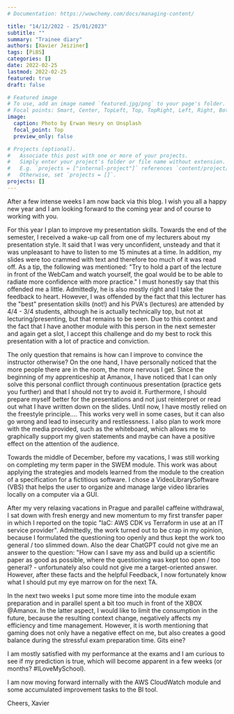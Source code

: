 ```yaml
---
# Documentation: https://wowchemy.com/docs/managing-content/

title: "14/12/2022 - 25/01/2023"
subtitle: ""
summary: "Trainee diary"
authors: [Xavier Jeiziner]
tags: [PiBS]
categories: []
date: 2022-02-25
lastmod: 2022-02-25
featured: true
draft: false

# Featured image
# To use, add an image named `featured.jpg/png` to your page's folder.
# Focal points: Smart, Center, TopLeft, Top, TopRight, Left, Right, BottomLeft, Bottom, BottomRight.
image:
  caption: Photo by Erwan Hesry on Unsplash
  focal_point: Top
  preview_only: false

# Projects (optional).
#   Associate this post with one or more of your projects.
#   Simply enter your project's folder or file name without extension.
#   E.g. `projects = ["internal-project"]` references `content/project/deep-learning/index.md`.
#   Otherwise, set `projects = []`.
projects: []
---
```


After a few intense weeks I am now back via this blog. I wish you all a happy new year and I am looking forward to the coming year and of course to working with you.

For this year I plan to improve my presentation skills. Towards the end of the semester, I received a wake-up call from one of my lecturers about my presentation style. It said that I was very unconfident, unsteady and that it was unpleasant to have to listen to me 15 minutes at a time. In addition, my slides were too crammed with text and therefore too much of it was read off. As a tip, the following was mentioned: "Try to hold a part of the lecture in front of the WebCam and watch yourself, the goal would be to be able to radiate more confidence with more practice."
I must honestly say that this offended me a little. Admittedly, he is also mostly right and I take the feedback to heart. However, I was offended by the fact that this lecturer has the "best" presentation skills (not!) and his PVA's (lectures) are attended by 4/4 - 3/4 students, although he is actually technically top, but not at lecturing/presenting, but that remains to be seen. Due to this context and the fact that I have another module with this person in the next semester and again get a slot, I accept this challenge and do my best to rock this presentation with a lot of practice and conviction.

The only question that remains is how can I improve to convince the instructor otherwise?
On the one hand, I have personally noticed that the more people there are in the room, the more nervous I get. Since the beginning of my apprenticeship at Amanox, I have noticed that I can only solve this personal conflict through continuous presentation (practice gets you further) and that I should not try to avoid it. Furthermore, I should prepare myself better for the presentations and not just reinterpret or read out what I have written down on the slides. Until now, I have mostly relied on the freestyle principle.... This works very well in some cases, but it can also go wrong and lead to insecurity and restlessness. I also plan to work more with the media provided, such as the whiteboard, which allows me to graphically support my given statements and maybe can have a positive effect on the attention of the audience.

Towards the middle of December, before my vacations, I was still working on completing my term paper in the SWEM module. This work was about applying the strategies and models learned from the module to the creation of a specification for a fictitious software. I chose a VideoLibrarySoftware (VBS) that helps the user to organize and manage large video libraries locally on a computer via a GUI.

After my very relaxing vacations in Prague and parallel caffeine withdrawal, I sat down with fresh energy and new momentum to my first transfer paper in which I reported on the topic "IaC: AWS CDK vs Terraform in use at an IT service provider". Admittedly, the work turned out to be crap in my opinion, because I formulated the questioning too openly and thus kept the work too general / too slimmed down. Also the dear ChatGPT could not give me an answer to the question: "How can I save my ass and build up a scientific paper as good as possible, where the questioning was kept too open / too general? - unfortunately also could not give me a target-oriented answer. However, after these facts and the helpful Feedback, I now fortunately know what I should put my eye marrow on for the next TA.

In the next two weeks I put some more time into the module exam preparation and in parallel spent a bit too much in front of the XBOX @Amanox. In the latter aspect, I would like to limit the consumption in the future, because the resulting context change, negatively affects my efficiency and time management. However, it is worth mentioning that gaming does not only have a negative effect on me, but also creates a good balance during the stressful exam preparation time. Gits eine?

I am mostly satisfied with my performance at the exams and I am curious to see if my prediction is true, which will become apparent in a few weeks (or months? #ILoveMySchool).

I am now moving forward internally with the AWS CloudWatch module and some accumulated improvement tasks to the BI tool.

Cheers,
Xavier

</p><br>
<p></p>
